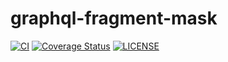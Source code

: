 # graphql-fragment-mask
[![CI](https://github.com/izumin5210/graphql-fragment-mask/actions/workflows/ci.yml/badge.svg)](https://github.com/izumin5210/graphql-fragment-mask/actions/workflows/ci.yml)
[![Coverage Status](https://coveralls.io/repos/github/izumin5210/graphql-fragment-mask/badge.svg?branch=main)](https://coveralls.io/github/izumin5210/graphql-fragment-mask?branch=main)
[![LICENSE](https://img.shields.io/github/license/izumin5210/graphql-fragment-mask)](./LICENSE)
